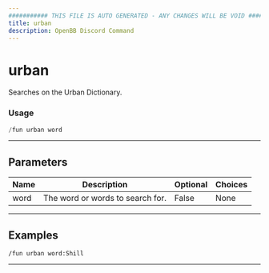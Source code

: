 ```yaml
---
########### THIS FILE IS AUTO GENERATED - ANY CHANGES WILL BE VOID ###########
title: urban
description: OpenBB Discord Command
---
```


# urban

Searches on the Urban Dictionary.

### Usage

```python wordwrap
/fun urban word
```

---

## Parameters

| Name | Description | Optional | Choices |
| ---- | ----------- | -------- | ------- |
| word | The word or words to search for. | False | None |


---

## Examples

```
/fun urban word:Shill
```

---

